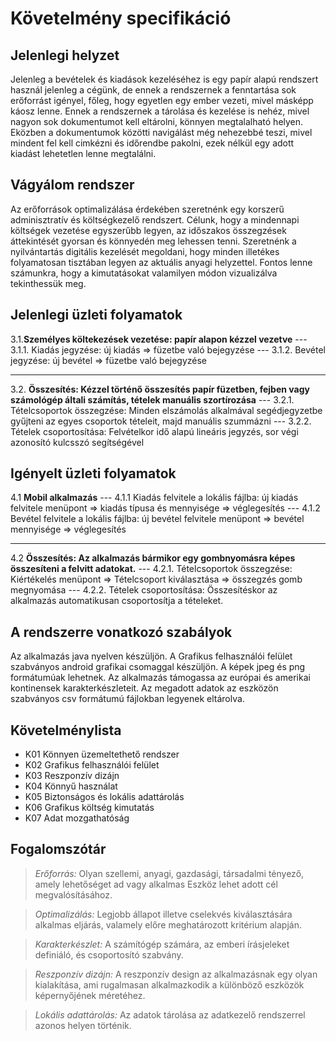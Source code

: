 
# Követelmény specifikáció

## Jelenlegi helyzet
Jelenleg a bevételek és kiadások kezeléséhez is egy papír alapú rendszert használ jelenleg a cégünk,
de ennek a rendszernek a fenntartása sok erőforrást igényel, főleg, hogy egyetlen egy ember vezeti, mivel másképp káosz lenne.
Ennek a rendszernek a tárolása és kezelése is nehéz, mivel nagyon sok dokumentumot kell eltárolni, könnyen megtalalható helyen.
Eközben a dokumentumok közötti navigálást még nehezebbé teszi,
mivel mindent fel kell cimkézni és időrendbe pakolni, ezek nélkül egy adott kiadást lehetetlen lenne megtalálni.

## Vágyálom rendszer
Az erőforrások optimalizálása érdekében szeretnénk egy korszerű adminisztratív és költségkezelő rendszert.
Célunk, hogy a mindennapi költségek vezetése egyszerűbb legyen, az időszakos összegzések áttekintését
gyorsan és könnyedén meg lehessen tenni. Szeretnénk a nyilvántartás digitális kezelését megoldani,
hogy minden illetékes folyamatosan tisztában legyen az aktuális anyagi helyzettel.
Fontos lenne számunkra, hogy a kimutatásokat valamilyen módon vizualizálva tekinthessük meg.

## Jelenlegi üzleti folyamatok
3.1.**Személyes költekezések vezetése: papír alapon kézzel vezetve**
--- 3.1.1. Kiadás jegyzése: új kiadás => füzetbe való bejegyzése
--- 3.1.2. Bevétel jegyzése: új bevétel => füzetbe való bejegyzése

---
3.2. **Összesítés: Kézzel történő összesítés papír füzetben, fejben vagy számológép általi számítás, tételek manuális szortírozása**
--- 3.2.1. Tételcsoportok összegzése: Minden elszámolás alkalmával segédjegyzetbe gyűjteni az egyes csoportok  tételeit, majd manuális szummázni
--- 3.2.2. Tételek csoportosítása: Felvételkor idő alapú lineáris jegyzés, sor végi azonosító kulcsszó segítségével

## Igényelt üzleti folyamatok
4.1 **Mobil alkalmazás**
--- 4.1.1 Kiadás felvitele a lokális fájlba: új kiadás felvitele menüpont => kiadás típusa és mennyisége => véglegesítés
--- 4.1.2 Bevétel felvitele a lokális fájlba: új bevétel felvitele menüpont => bevétel mennyisége => véglegesítés

---
4.2 **Összesítés: Az alkalmazás bármikor egy gombnyomásra képes összesíteni a felvitt adatokat.**
--- 4.2.1. Tételcsoportok összegzése: Kiértékelés menüpont => Tételcsoport kiválasztása => összegzés gomb megnyomása
--- 4.2.2. Tételek csoportosítása: Összesítéskor az alkalmazás automatikusan csoportosítja a tételeket.

## A rendszerre vonatkozó szabályok
Az alkalmazás java nyelven készüljön.
A Grafikus felhasználói felület szabványos android grafikai csomaggal készüljön.
A képek jpeg és png formátumúak lehetnek.
Az alkalmazás támogassa az európai és amerikai kontinensek karakterkészleteit.
Az megadott adatok az eszközön szabványos csv formátumú fájlokban legyenek eltárolva.

## Követelménylista
* K01 Könnyen üzemeltethető rendszer
* K02 Grafikus felhasználói felület
* K03 Reszponzív dizájn
* K04 Könnyű használat
* K05 Biztonságos és lokális adattárolás
* K06 Grafikus költség kimutatás
* K07 Adat mozgathatóság

## Fogalomszótár
>*Erőforrás:* Olyan szellemi, anyagi, gazdasági, társadalmi tényező,
amely lehetőséget ad vagy alkalmas Eszköz lehet adott cél megvalósításához.

>*Optimalizálás:* Legjobb állapot illetve cselekvés kiválasztására alkalmas eljárás, valamely előre meghatározott kritérium alapján.

>*Karakterkészlet:* A számítógép számára, az emberi írásjeleket definiáló, és csoportosító szabvány.

>*Reszponzív dizájn:* A reszponzív design az alkalmazásnak egy olyan kialakítása,
ami rugalmasan alkalmazkodik a különböző eszközök képernyőjének méretéhez.

>*Lokális adattárolás:* Az adatok tárolása az adatkezelő rendszerrel azonos helyen történik.

